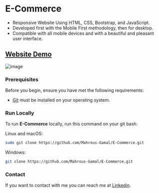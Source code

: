 # E-Commerce
- Responsive Website Using HTML, CSS, Bootstrap, and JavaScript.
- Developed first with the Mobile First methodology, then for desktop.
- Compatible with all mobile devices and with a beautiful and pleasant user interface.

## [Website Demo](https://mahrous-gamal.github.io/E-Commerce/)

![image](https://github.com/Mahrous-Gamal/E-Commerce/assets/105131896/0e6b68cf-d970-473c-839e-e8ddbbd591d8)

### Prerequisites

Before you begin, ensure you have met the following requirements:

* [Git](https://git-scm.com/downloads "Download Git") must be installed on your operating system.

### Run Locally

To run **E-Commerce** locally, run this command on your git bash:

Linux and macOS:

```bash
sudo git clone https://github.com/Mahrous-Gamal/E-Commerce.git
```
Windows:

```bash
git clone https://github.com/Mahrous-Gamal/E-Commerce.git
```

### Contact

If you want to contact with me you can reach me at [Linkedin](https://www.linkedin.com/in/mahrous-gamal-044693218/).

